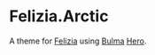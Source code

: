 # Felizia.Arctic

A theme for [Felizia](https://github.com/dbrattli/Felizia) using [Bulma](https://bulma.io) [Hero](https://bulma.io/documentation/layout/hero/).
